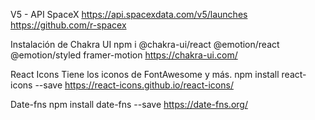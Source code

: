 
V5 - API SpaceX
https://api.spacexdata.com/v5/launches
https://github.com/r-spacex

Instalación de Chakra UI
npm i @chakra-ui/react @emotion/react @emotion/styled framer-motion
https://chakra-ui.com/

React Icons
Tiene los iconos de FontAwesome y más.
npm install react-icons --save
https://react-icons.github.io/react-icons/

Date-fns
npm install date-fns --save
https://date-fns.org/